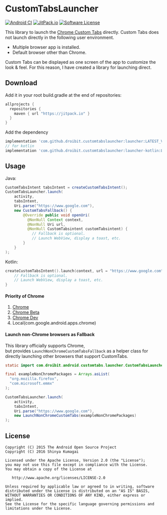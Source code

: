 # CustomTabsLauncher
[![Android CI](https://github.com/droibit/CustomTabsLauncher/workflows/Android%20CI/badge.svg)](https://github.com/droibit/CustomTabsLauncher/actions?query=workflow%3A%22Android+CI%22) [![JitPack.io](https://jitpack.io/v/droibit/customtabslauncher.svg)](https://jitpack.io/#droibit/customtabslauncher) [![Software License](https://img.shields.io/badge/license-Apache%202.0-brightgreen.svg)](https://github.com/droibit/prefbinding/blob/develop/LICENSE)

This library to launch the [Chrome Custom Tabs](https://developer.chrome.com/multidevice/android/customtabs) directly.
Custom Tabs does not launch directly in the following user environment.

* Multiple browser app is installed.
* Default browser other than Chrome.

Custom Tabs can be displayed as one screen of the app to customize the look & feel. For this reason, I have created a library for launching direct.

## Download

Add it in your root build.gradle at the end of repositories:

```groovy
allprojects {
  repositories {
    maven { url "https://jitpack.io" }
  }
}
```

Add the dependency

```groovy
implementation 'com.github.droibit.customtabslauncher:launcher:LATEST_VERSION'
// for kotlin
implementation 'com.github.droibit.customtabslauncher:launcher-kotlin:LATEST_VERSION'
```

## Usage

Java:
```java
CustomTabsIntent tabsIntent = createCustomTabsIntent();
CustomTabsLauncher.launch(
    activity,
    tabsIntent,
    Uri.parse("https://www.google.com"),
    new CustomTabsFallback() {
        @Override public void openUri(
          @NonNull Context context,
          @NonNull Uri url,
          @NonNull CustomTabsintent customTabsintent) {
            // Fallback is optional.
            // Launch WebView, display a toast, etc.
        }
    }
);
```

Kotlin:

```kotlin
createCustomTabsIntent().launch(context, url = "https://www.google.com") { context, url, customTabsintent ->
    // Fallback is optional.
    // Launch WebView, display a toast, etc.
}
```

#### Priority of Chrome

1. [Chrome](https://play.google.com/store/apps/details?id=com.android.chrome)
2. [Chrome Beta](https://play.google.com/store/apps/details?id=com.chrome.beta)
3. [Chrome Dev](https://play.google.com/store/apps/details?id=com.chrome.dev)
4. Local(com.google.android.apps.chrome)

#### Launch non-Chrome browsers as Fallback

This library officially supports Chrome,   
but provides `LaunchNonChromeCustomTabsFallback` as a helper class for directly launching other browsers that support CustomTabs.

```Java
static import com.droibit.android.customtabs.launcher.CustomTabsLauncher.LaunchNonChromeCustomTabs;

final exampleNonChromePackages = Arrays.asList(
  "org.mozilla.firefox",
  "com.microsoft.emmx"
);

CustomTabsLauncher.launch(
    activity,
    tabsIntent,
    Uri.parse("https://www.google.com"),
    new LaunchNonChromeCustomTabs(exampleNonChromePackages)
);
```

## License

    Copyright (C) 2015 The Android Open Source Project
    Copyright (C) 2016 Shinya Kumagai

    Licensed under the Apache License, Version 2.0 (the "License");
    you may not use this file except in compliance with the License.
    You may obtain a copy of the License at

       http://www.apache.org/licenses/LICENSE-2.0

    Unless required by applicable law or agreed to in writing, software
    distributed under the License is distributed on an "AS IS" BASIS,
    WITHOUT WARRANTIES OR CONDITIONS OF ANY KIND, either express or implied.
    See the License for the specific language governing permissions and
    limitations under the License.
